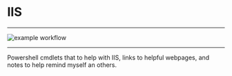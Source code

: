 # IIS
---

![example workflow](https://github.com/jeffbuenting/IIS/actions/workflows/RepoCheckin.yml/badge.svg)

---

Powershell cmdlets that to help with IIS, links to helpful webpages, and notes to help remind myself an others.






